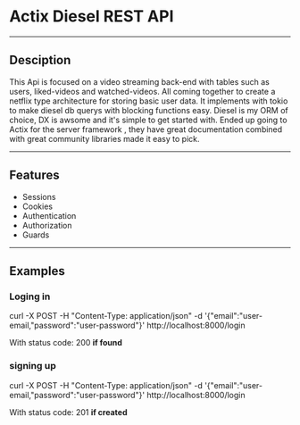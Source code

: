 # Actix Diesel REST API

---

## Desciption

This Api is focused on a video streaming back-end with tables such as users, liked-videos and watched-videos.
All coming together to create a netflix type architecture for storing basic user data.
It implements with tokio to make diesel db querys with blocking functions easy. Diesel is my ORM of
choice, DX is awsome and it's simple to get started with. Ended up going to Actix for the server framework
, they have great documentation combined with great community libraries made it easy to pick.

---

## Features

- Sessions
- Cookies
- Authentication
- Authorization
- Guards

---

## Examples

### Loging in

curl -X POST -H "Content-Type: application/json" -d '{"email":"user-email,"password":"user-password"}' http://localhost:8000/login

With status code: 200 **if found**

### signing up

curl -X POST -H "Content-Type: application/json" -d '{"email":"user-email,"password":"user-password"}' http://localhost:8000/login

With status code: 201 **if created**

